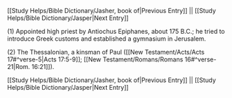 [[Study Helps/Bible Dictionary/Jasher, book of|Previous Entry]]  ||  [[Study Helps/Bible Dictionary/Jasper|Next Entry]]

 (1) Appointed high priest by Antiochus Epiphanes, about 175 B.C.; he tried to introduce Greek customs and established a gymnasium in Jerusalem.

 (2) The Thessalonian, a kinsman of Paul ([[New Testament/Acts/Acts 17#^verse-5|Acts 17:5-9]]; [[New Testament/Romans/Romans 16#^verse-21|Rom. 16:21]]).

[[Study Helps/Bible Dictionary/Jasher, book of|Previous Entry]]  ||  [[Study Helps/Bible Dictionary/Jasper|Next Entry]]